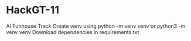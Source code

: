 # HackGT-11
AI Funhouse Track
Create venv using python -m venv venv or python3 -m venv venv
Download dependencies in requirements.txt


